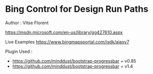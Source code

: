 ﻿# Bing Control for Design Run Paths

Author : Vitse Florent

https://msdn.microsoft.com/en-us/library/gg427610.aspx

Live Examples
https://www.bingmapsportal.com/isdk/ajaxv7

Plugin Used :
  - https://github.com/minddust/bootstrap-progressbar + v0.85
  - https://github.com/minddust/bootstrap-progressbar + v1.4

